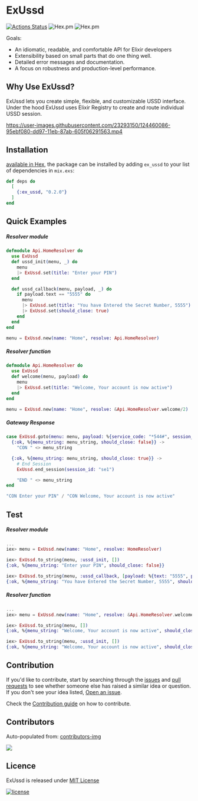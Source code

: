 # ExUssd

[![Actions Status](https://github.com/beamkenya/ex_ussd/workflows/Elixir%20CI/badge.svg)](https://github.com/beamkenya/ex_ussd/actions) ![Hex.pm](https://img.shields.io/hexpm/v/ex_ussd) ![Hex.pm](https://img.shields.io/hexpm/dt/ex_ussd)

Goals:
- An idiomatic, readable, and comfortable API for Elixir developers
- Extensibility based on small parts that do one thing well.
- Detailed error messages and documentation.
- A focus on robustness and production-level performance.


## Why Use ExUssd?
 ExUssd lets you create simple, flexible, and customizable USSD interface.
 Under the hood ExUssd uses Elixir Registry to create and route individual USSD session.

https://user-images.githubusercontent.com/23293150/124460086-95ebf080-dd97-11eb-87ab-605f06291563.mp4

## Installation

[available in Hex](https://hexdocs.pm/ex_ussd), the package can be installed
by adding `ex_ussd` to your list of dependencies in `mix.exs`:

```elixir
def deps do
  [
    {:ex_ussd, "0.2.0"}
  ]
end

```

## Quick Examples

##### Resolver module

```elixir
defmodule Api.HomeResolver do
  use ExUssd
  def ussd_init(menu, _) do
    menu
    |> ExUssd.set(title: "Enter your PIN")
  end

  def ussd_callback(menu, payload, _) do
    if payload.text == "5555" do
      menu
      |> ExUssd.set(title: "You have Entered the Secret Number, 5555")
      |> ExUssd.set(should_close: true)
    end
  end
end

menu = ExUssd.new(name: "Home", resolve: Api.HomeResolver)
```

##### Resolver function
```elixir
defmodule Api.HomeResolver do
  use ExUssd
  def welcome(menu, payload) do
    menu
    |> ExUssd.set(title: "Welcome, Your account is now active")
  end
end

menu = ExUssd.new(name: "Home", resolve: &Api.HomeResolver.welcome/2)
```

##### Gateway Response
```elixir
case ExUssd.goto(menu: menu, payload: %{service_code: "*544#", session_id: "se1",text: ""}) do
  {:ok, %{menu_string: menu_string, should_close: false}} ->
    "CON " <> menu_string

  {:ok, %{menu_string: menu_string, should_close: true}} ->
    # End Session
    ExUssd.end_session(session_id: "se1")

    "END " <> menu_string
end

"CON Enter your PIN" / "CON Welcome, Your account is now active"
```

## Test
##### Resolver module
```elixir
...
iex> menu = ExUssd.new(name: "Home", resolve: HomeResolver)

iex> ExUssd.to_string(menu, :ussd_init, [])
{:ok, %{menu_string: "Enter your PIN", should_close: false}}

iex> ExUssd.to_string(menu, :ussd_callback, [payload: %{text: "5555", phoneNumber: "254722000000"}])
{:ok, %{menu_string: "You have Entered the Secret Number, 5555", should_close: true}}
```
##### Resolver function
```elixir
...
iex> menu = ExUssd.new(name: "Home", resolve: &Api.HomeResolver.welcome/2)

iex> ExUssd.to_string(menu, [])
{:ok, %{menu_string: "Welcome, Your account is now active", should_close: false}}

iex> ExUssd.to_string(menu, :ussd_init, [])
{:ok, %{menu_string: "Welcome, Your account is now active", should_close: false}}
```

## Contribution

If you'd like to contribute, start by searching through the [issues](https://github.com/beamkenya/ex_ussd/issues) and [pull requests](https://github.com/beamkenya/ex_ussd/pulls) to see whether someone else has raised a similar idea or question.
If you don't see your idea listed, [Open an issue](https://github.com/beamkenya/ex_ussd/issues).

Check the [Contribution guide](contributing.md) on how to contribute.

## Contributors

Auto-populated from:
[contributors-img](https://contributors-img.firebaseapp.com/image?repo=beamkenya/ex_ussd)

<a href="https://github.com/beamkenya/ex_pesa/graphs/contributors">
  <img src="https://contributors-img.firebaseapp.com/image?repo=beamkenya/ex_ussd" />
</a>

## Licence

ExUssd is released under [MIT License](https://github.com/appcues/exsentry/blob/master/LICENSE.txt)

[![license](https://img.shields.io/github/license/mashape/apistatus.svg?style=for-the-badge)](#)

